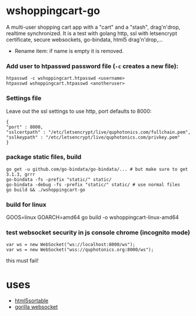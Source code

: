 # wshoppingcart-go

A multi-user shopping cart app with a "cart" and a "stash", drag'n'drop, realtime synchronized.
It is a test with golang http, ssl with letsencrypt certificate, secure websockets, go-bindata, html5 drag'n'drop,... 

* Rename item: if name is empty it is removed.

### Add user to htpasswd password file (`-c` creates a new file):

```
htpasswd -c wshoppingcart.htpasswd <username>
htpasswd wshoppingcart.htpasswd <anotheruser>
```

### Settings file
Leave out the ssl settings to use http, port defaults to 8000:
```
{
"port" : 8000,
"sslcertpath" : "/etc/letsencrypt/live/quphotonics.com/fullchain.pem",
"sslkeypath" : "/etc/letsencrypt/live/quphotonics.com/privkey.pem"
}
```

### package static files, build
```
go get -u github.com/go-bindata/go-bindata/... # but make sure to get 3.1.3, grrr
go-bindata -fs -prefix "static/" static/
go-bindata -debug -fs -prefix "static/" static/ # use normal files
go build && ./wshoppingcart-go
```

### build for linux
GOOS=linux GOARCH=amd64 go build -o wshoppingcart-linux-amd64


### test websocket security in js console chrome (incognito mode)
```
var ws = new WebSocket("ws://localhost:8000/ws");
var ws = new WebSocket("wss://quphotonics.org:8000/ws");
```
this must fail!

# uses

* [html5sortable](http://lukasoppermann.github.io/html5sortable/index.html)
* [gorilla websocket](github.com/gorilla/websocket)
